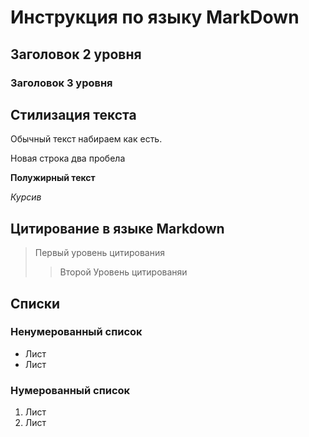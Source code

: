 # Инструкция по языку MarkDown
## Заголовок 2 уровня
### Заголовок 3 уровня 
## Стилизация текста
Обычный текст набираем как есть.


Новая строка два пробела

**Полужирный текст**

*Курсив*

## Цитирование в языке Markdown
>Первый уровень цитирования
>> Второй Уровень цитированяи

## Списки
### Ненумерованный список
* Лист
* Лист

### Нумерованный список 
1. Лист
1. Лист 